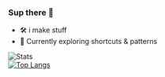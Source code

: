 ### Sup there 👋  
- 🛠️ i make stuff  
- 🐧 Currently exploring shortcuts & patterns  


![Stats](https://github-readme-stats.vercel.app/api?username=saitama142&count_private=true&theme=dracula&show_icons=true&hide_title=true)  
[![Top Langs](https://github-readme-stats.vercel.app/api/top-langs/?username=saitama142&theme=dracula&layout=compact&hide=procfile)](https://github.com/saitama142/github-readme-stats)
